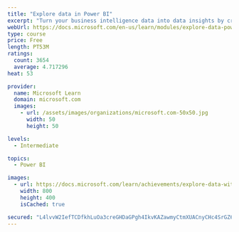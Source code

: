```yaml
---
title: "Explore data in Power BI"
excerpt: "Turn your business intelligence data into data insights by creating and configuring Power BI dashboards."
webUrl: https://docs.microsoft.com/en-us/learn/modules/explore-data-power-bi/
type: course
price: Free
length: PT53M
ratings:
  count: 3654
  average: 4.717296
heat: 53

provider:
  name: Microsoft Learn
  domain: microsoft.com
  images:
    - url: /assets/images/organizations/microsoft.com-50x50.jpg
      width: 50
      height: 50

levels:
  - Intermediate

topics:
  - Power BI

images:
  - url: https://docs.microsoft.com/learn/achievements/explore-data-with-power-bi-desktop-social.png
    width: 800
    height: 400
    isCached: true

secured: "L4lvvW2IefTCDfkhLuOa3creGHDaGPgh4IkvKAZawmyCtmXUACnyCHc4SrGZ65gP/vz0Hff1kBcbVWyq12VAQbuAqRkzsZ/8q0xOHPlnb1GY52z1SH7UpH7YU0vNWWlqAoC544QHmgy57VTD6qALtQ+yLhDzJP5ijidX6C35t/ai+dt/jZjZRxNoiNFafjgZhfjzr5u2YtJ8uPYLmHbF7x295+iRk9BlYNxEIcBGzSl7hC0+2gZr/KzqsFc9Cfa2hTITCJWpJtpV8+q5TuPrZxsEVm3EDa/Q4hq7yz0z4y8IHQN+zVkdKERK7jMsnm33CIBj6azCCyRhOGGzeCi0F9MZmv+k1i7ezGgXrQ1zG9TOlOUDWGhLRY3FktI26P42q1g+MRCQaKCfBJBgAMFPMfX4QPLDmHbKmHlPUovV39Y=;zBUL4jE0zSIWcV4s1TQq3Q=="
---
```


